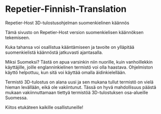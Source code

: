 Repetier-Finnish-Translation
============================

Repetier-Host 3D-tulostusohjelman suomenkielinen käännös

Tämä sivusto on Repetier-Host version suomenkielisen käännöksen
tekemiseen.

Kuka tahansa voi osallistua kääntämiseen ja tavoite on ylläpitää
suomenkielistä käännöstä jatkuvasti ajantasalla.

Miksi Suomeksi?
Tästä on apua varsinkin niin nuorille, kuin vanhoillekkin käyttäjille,
joille englanninkielinen termistö voi olla haastava. Ohjelmiston käyttö
helpottuu, kun sitä voi käyttää omalla äidinkielellään.

Termistö
3D-tulostus on alana uusi ja sen mukana tullut termistö on vielä hieman
levällään, eikä ole vakiintunut. Tässä on hyvä mahdollisuus päästä
mukaan vakiinnuttamaan tiettyä termistöä 3D-tulostuksen osa-alueille
Suomessa.

Kiitos etukäteen kaikille osallistuneille!
